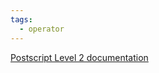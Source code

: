 ```yaml
---
tags:
  - operator
---
```

[Postscript Level 2 documentation](https://hepunx.rl.ac.uk/~adye/psdocs/ref/PSL2n.html#neg)